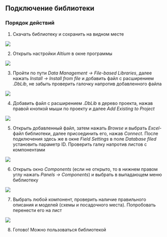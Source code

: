 ## Подключение библиотеки
### Порядок действий

1. Скачать библиотеку и сохранить на видном месте

![](https://github.com/TonyCooT/Altium_BEng/blob/master/images/add_library/add_library_1.png)

2. Открыть настройки _Altium_ в окне программы

![](https://github.com/TonyCooT/Altium_BEng/blob/master/images/add_library/add_library_2.png)

3. Пройти по пути _Data Management -> File-based Libraries_, далее нажать _Install -> Install from file_ и добавить файл с расширением _.DbLib_, не забыть проверить галочку напротив добавленного файла

![](https://github.com/TonyCooT/Altium_BEng/blob/master/images/add_library/add_library_3.png)

4. Добавить файл с расширением _.DbLib_ в дерево проекта, нажав правой кнопкой мыши по проекту и далее _Add Existing to Project_

![](https://github.com/TonyCooT/Altium_BEng/blob/master/images/add_library/add_library_4.png)

5. Открыть добавленный файл, затем нажать _Browse_ и выбрать _Excel_-файл библиотеки, далее присоединить его, нажав _Connect_. После подключения здесь же в окне _Field Settings_ в поле _Database filed_ установить параметр ID. Проверить галку напротив листов с компонентами

![](https://github.com/TonyCooT/Altium_BEng/blob/master/images/add_library/add_library_5.png)

6. Открыть окно _Components_ (если не открыто, то в нижнем правом углу нажать _Panels -> Components_) и выбрать в выпадающем меню библиотеку

![](https://github.com/TonyCooT/Altium_BEng/blob/master/images/add_library/add_library_6.png)

7. Выбрать любой компонент, проверить наличие правильного описания и моделей (схемы и посадочного места). Попробовать перенести его на лист

![](https://github.com/TonyCooT/Altium_BEng/blob/master/images/add_library/add_library_7.png)

8. Готово! Можно пользоваться библиотекой
